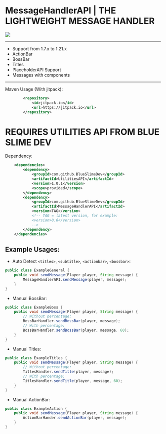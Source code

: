 # MessageHandlerAPI | THE LIGHTWEIGHT MESSAGE HANDLER

[![](https://jitpack.io/v/BlueSlimeDev/MessageHandlerAPI.svg)](https://jitpack.io/#BlueSlimeDev/MessageHandlerAPI)

___

* Support from 1.7.x to 1.21.x
* ActionBar
* BossBar
* Titles
* PlaceholderAPI Support
* Messages with components

___

Maven Usage (With jitpack):
```XML
        <repository>
            <id>jitpack.io</id>
            <url>https://jitpack.io</url>
        </repository>
```

# REQUIRES UTILITIES API FROM BLUE SLIME DEV

Dependency:
```XML
    <dependencies>
        <dependency>
            <groupId>com.github.BlueSlimeDev</groupId>
            <artifactId>UtilitiesAPI</artifactId>
            <version>1.0.1</version>
            <scope>provided</scope>
        </dependency>
        <dependency>
            <groupId>com.github.BlueSlimeDev</groupId>
            <artifactId>MessageHandlerAPI</artifactId>
            <version>TAG</version>
            <!-- TAG = latest version, for example:
            <version>0.6</version>
            -->
        </dependency>
    </dependencies>
```


## Example Usages:
* Auto Detect `<titles>`, `<subtitle>`, `<actionbar>`, `<bossbar>`:
```Java
public class ExampleGeneral {
    public void sendMessage(Player player, String message) {
        MessageHandlerAPI.sendMessage(player, message);
    }
}
```
* Manual BossBar:
```Java
public class ExampleBoss {
    public void sendMessage(Player player, String message) {
        // Without percentage:
        BossBarHandler.sendBossBar(player, message);
        // With percentage:
        BossBarHandler.sendBossBar(player, message, 60);
    }
}
```
* Manual Titles:
```Java
public class ExampleTitles {
    public void sendMessage(Player player, String message) {
        // Without percentage:
        TitlesHandler.sendTitle(player, message);
        // With percentage:
        TitlesHandler.sendTitle(player, message, 60);
    }
}
```

* Manual ActionBar:
```Java
public class ExampleAction {
    public void sendMessage(Player player, String message) {
        ActionBarHander.sendActionBar(player, message);
    }
}
```